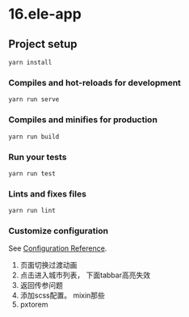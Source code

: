 # 16.ele-app

## Project setup
```
yarn install
```

### Compiles and hot-reloads for development
```
yarn run serve
```

### Compiles and minifies for production
```
yarn run build
```

### Run your tests
```
yarn run test
```

### Lints and fixes files
```
yarn run lint
```

### Customize configuration
See [Configuration Reference](https://cli.vuejs.org/config/).

1. 页面切换过渡动画
2. 点击进入城市列表， 下面tabbar高亮失效
5. 返回传参问题
3. 添加scss配置。 mixin那些
4. pxtorem